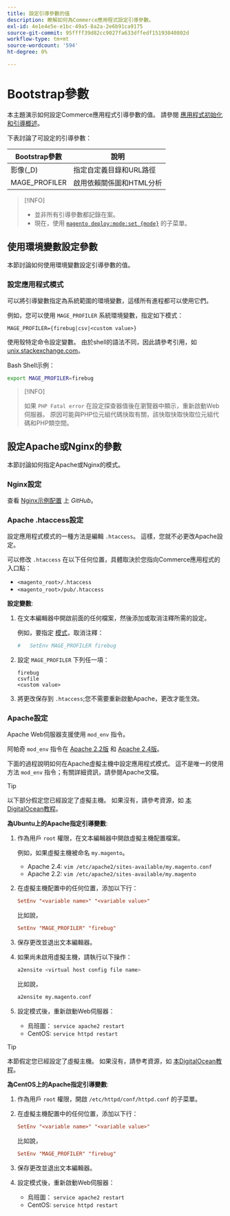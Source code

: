 ```yaml
---
title: 設定引導參數的值
description: 瞭解如何為Commerce應用程式設定引導參數。
exl-id: 4e1e4e5e-e1bc-49a5-8a2a-2e6b91ca9175
source-git-commit: 95ffff39d82cc9027fa633dffedf15193040802d
workflow-type: tm+mt
source-wordcount: '594'
ht-degree: 0%

---
```


# Bootstrap參數

本主題演示如何設定Commerce應用程式引導參數的值。 請參閱 [應用程式初始化和引導概述](initialization.md)。

下表討論了可設定的引導參數：

| Bootstrap參數 | 說明 |
| ------------------- | -------------------------------------------- |
| 影像(_D) | 指定自定義目錄和URL路徑 |
| MAGE_PROFILER | 啟用依賴關係圖和HTML分析 |

>[!INFO]
>
>- 並非所有引導參數都記錄在案。
>- 現在，使用 [`magento deploy:mode:set {mode}`](../cli/set-mode.md) 的子菜單。


## 使用環境變數設定參數

本節討論如何使用環境變數設定引導參數的值。

### 設定應用程式模式

可以將引導變數指定為系統範圍的環境變數，這樣所有進程都可以使用它們。

例如，您可以使用 `MAGE_PROFILER` 系統環境變數，指定如下模式：

```terminal
MAGE_PROFILER={firebug|csv|<custom value>}
```

使用殼特定命令設定變數。 由於shell的語法不同，因此請參考引用，如 [unix.stackexchange.com][unix-stackx]。

Bash Shell示例：

```bash
export MAGE_PROFILER=firebug
```

>[!INFO]
>
>如果 `PHP Fatal error` 在設定探查器值後在瀏覽器中顯示，重新啟動Web伺服器。 原因可能與PHP位元組代碼快取有關，該快取快取快取位元組代碼和PHP類空間。

## 設定Apache或Nginx的參數

本節討論如何指定Apache或Nginx的模式。

### Nginx設定

查看 [Nginx示例配置] 上 _GitHub_。

### Apache .htaccess設定

設定應用程式模式的一種方法是編輯 `.htaccess`。 這樣，您就不必更改Apache設定。

可以修改 `.htaccess` 在以下任何位置，具體取決於您指向Commerce應用程式的入口點：

- `<magento_root>/.htaccess`
- `<magento_root>/pub/.htaccess`

**設定變數**:

1. 在文本編輯器中開啟前面的任何檔案，然後添加或取消注釋所需的設定。

   例如，要指定 [模式](application-modes.md)，取消注釋：

   ```conf
   #   SetEnv MAGE_PROFILER firebug
   ```

1. 設定 `MAGE_PROFILER` 下列任一項：

   ```terminal
   firebug
   csvfile
   <custom value>
   ```

1. 將更改保存到 `.htaccess`;您不需要重新啟動Apache，更改才能生效。

### Apache設定

Apache Web伺服器支援使用 `mod_env` 指令。

阿帕奇 `mod_env` 指令在 [Apache 2.2版] 和 [Apache 2.4版]。

下面的過程說明如何在Apache虛擬主機中設定應用程式模式。 這不是唯一的使用方法 `mod_env` 指令；有關詳細資訊，請參閱Apache文檔。

>[!TIP]
>
>以下部分假定您已經設定了虛擬主機。 如果沒有，請參考資源，如 [本DigitalOcean教程](https://www.digitalocean.com/community/tutorials/how-to-set-up-apache-virtual-hosts-on-ubuntu-14-04-lts)。

**為Ubuntu上的Apache指定引導變數**:

1. 作為用戶 `root` 權限，在文本編輯器中開啟虛擬主機配置檔案。

   例如，如果虛擬主機被命名 `my.magento`。

   - Apache 2.4: `vim /etc/apache2/sites-available/my.magento.conf`
   - Apache 2.2: `vim /etc/apache2/sites-available/my.magento`

1. 在虛擬主機配置中的任何位置，添加以下行：

   ```conf
   SetEnv "<variable name>" "<variable value>"
   ```

   比如說，

   ```conf
   SetEnv "MAGE_PROFILER" "firebug"
   ```

1. 保存更改並退出文本編輯器。
1. 如果尚未啟用虛擬主機，請執行以下操作：

   ```bash
   a2ensite <virtual host config file name>
   ```

   比如說，

   ```bash
   a2ensite my.magento.conf
   ```

1. 設定模式後，重新啟動Web伺服器：

   - 烏班圖： `service apache2 restart`
   - CentOS: `service httpd restart`

>[!TIP]
>
>本節假定您已經設定了虛擬主機。 如果沒有，請參考資源，如 [本DigitalOcean教程](https://www.digitalocean.com/community/tutorials/how-to-set-up-apache-virtual-hosts-on-centos-6)。

**為CentOS上的Apache指定引導變數**:

1. 作為用戶 `root` 權限，開啟 `/etc/httpd/conf/httpd.conf` 的子菜單。

1. 在虛擬主機配置中的任何位置，添加以下行：

   ```conf
   SetEnv "<variable name>" "<variable value>"
   ```

   比如說，

   ```conf
   SetEnv "MAGE_PROFILER" "firebug"
   ```

1. 保存更改並退出文本編輯器。

1. 設定模式後，重新啟動Web伺服器：

   - 烏班圖： `service apache2 restart`
   - CentOS: `service httpd restart`

<!-- link definitions -->

[Apache 2.2版]: https://httpd.apache.org/docs/2.2/mod/mod_env.html#setenv
[Apache 2.4版]: https://httpd.apache.org/docs/2.4/mod/mod_env.html#setenv
[Nginx示例配置]: https://github.com/magento/magento2/blob/2.4/nginx.conf.sample#L16
[unix-stackx]: https://unix.stackexchange.com/questions/117467/how-to-permanently-set-environmental-variables
